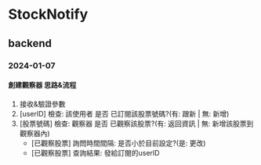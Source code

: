 # StockNotify

## backend
### 2024-01-07
#### 創建觀察器 思路&流程
1. 接收&驗證參數
2. [userID] 檢查: 該使用者 是否 已訂閱該股票號碼?(有: 跟新 | 無: 新增)
3. [股票號碼] 檢查: 觀察器 是否 已觀察該股票?(有: 返回資訊 | 無: 新增該股票到觀察器內)
    - [已觀察股票] 詢問時間間隔: 是否小於目前設定?(是: 更改)
    - [已觀察股票] 查詢結果: 發給訂閱的userID